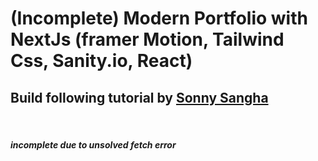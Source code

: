 # (Incomplete) Modern Portfolio with NextJs (framer Motion, Tailwind Css, Sanity.io, React)

## Build following tutorial by [Sonny Sangha](https://www.youtube.com/watch?v=urgi2iz9P6U)

<br/>
<h5>incomplete due to unsolved fetch error</h5>
